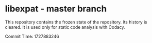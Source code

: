 # libexpat - master branch

This repository contains the frozen state of the repository.
Its history is cleared. It is used only for static code
analysis with Codacy.

Commit Time: 1727883246